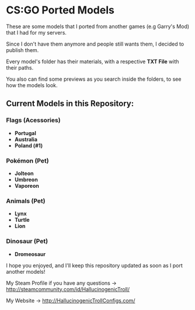 <h1>CS:GO Ported Models</h1>

<p>These are some models that I ported from another games (e.g Garry's Mod) that I had for my servers.</p>
<p>Since I don't have them anymore and people still wants them, I decided to publish them.</p>
<p>Every model's folder has their materials, with a respective <b>TXT File</b> with their paths.</p>
<p>You also can find some previews as you search inside the folders, to see how the models look.</p>

<h2>Current Models in this Repository: </h2>

<h3>Flags (Acessories)</h3>
<ul>
  <li><b>Portugal</b></li>
  <li><b>Australia</b></li>
  <li><b>Poland (#1)</b></li>
</ul>

<h3>Pokémon (Pet)</h3>
<ul>
  <li><b>Jolteon</b></li>
  <li><b>Umbreon</b></li>
  <li><b>Vaporeon</b></li>
</ul>

<h3>Animals (Pet)</h3>
<ul>
  <li><b>Lynx</b>
  <li><b>Turtle</b>
  <li><b>Lion</b>
</ul>

<h3>Dinosaur (Pet)</h3>
<ul>
  <li><b>Dromeosaur</b></li>
</ul>


I hope you enjoyed, and I'll keep this repository updated as soon as I port another models!

My Steam Profile if you have any questions -> http://steamcommunity.com/id/HallucinogenicTroll/

My Website -> http://HallucinogenicTrollConfigs.com/
